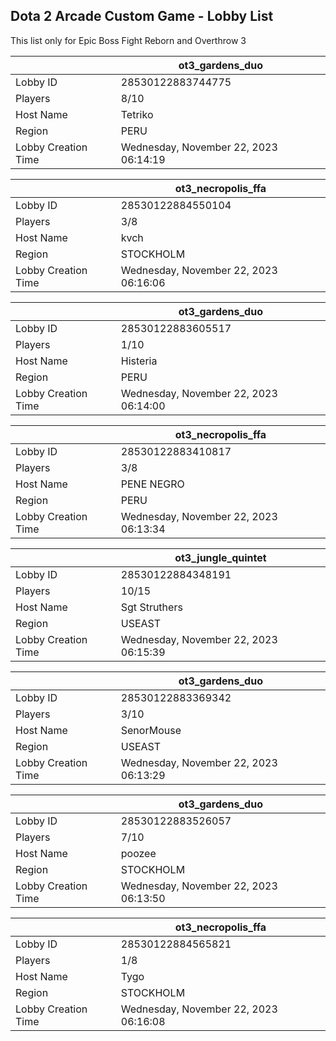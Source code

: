 ## Dota 2 Arcade Custom Game - Lobby List

This list only for Epic Boss Fight Reborn and Overthrow 3

|  | ot3_gardens_duo |
| ------ | ------ |
| Lobby ID | 28530122883744775 |
| Players | 8/10 |
| Host Name | Tetriko |
| Region | PERU |
| Lobby Creation Time | Wednesday, November 22, 2023 06:14:19 |


|  | ot3_necropolis_ffa |
| ------ | ------ |
| Lobby ID | 28530122884550104 |
| Players | 3/8 |
| Host Name | kvch |
| Region | STOCKHOLM |
| Lobby Creation Time | Wednesday, November 22, 2023 06:16:06 |


|  | ot3_gardens_duo |
| ------ | ------ |
| Lobby ID | 28530122883605517 |
| Players | 1/10 |
| Host Name | Histeria |
| Region | PERU |
| Lobby Creation Time | Wednesday, November 22, 2023 06:14:00 |


|  | ot3_necropolis_ffa |
| ------ | ------ |
| Lobby ID | 28530122883410817 |
| Players | 3/8 |
| Host Name | PENE  NEGRO |
| Region | PERU |
| Lobby Creation Time | Wednesday, November 22, 2023 06:13:34 |


|  | ot3_jungle_quintet |
| ------ | ------ |
| Lobby ID | 28530122884348191 |
| Players | 10/15 |
| Host Name | Sgt Struthers |
| Region | USEAST |
| Lobby Creation Time | Wednesday, November 22, 2023 06:15:39 |


|  | ot3_gardens_duo |
| ------ | ------ |
| Lobby ID | 28530122883369342 |
| Players | 3/10 |
| Host Name | SenorMouse |
| Region | USEAST |
| Lobby Creation Time | Wednesday, November 22, 2023 06:13:29 |


|  | ot3_gardens_duo |
| ------ | ------ |
| Lobby ID | 28530122883526057 |
| Players | 7/10 |
| Host Name | poozee |
| Region | STOCKHOLM |
| Lobby Creation Time | Wednesday, November 22, 2023 06:13:50 |


|  | ot3_necropolis_ffa |
| ------ | ------ |
| Lobby ID | 28530122884565821 |
| Players | 1/8 |
| Host Name | Tygo |
| Region | STOCKHOLM |
| Lobby Creation Time | Wednesday, November 22, 2023 06:16:08 |


